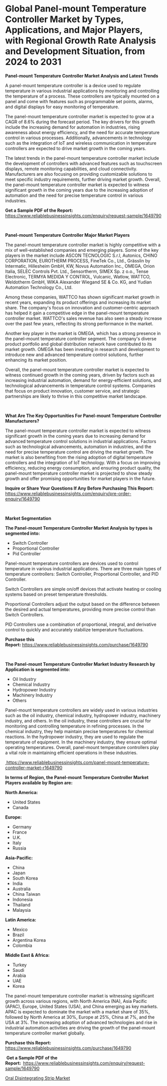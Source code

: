 <p><h1>Global Panel-mount Temperature Controller Market by Types, Applications, and Major Players, with Regional Growth Rate Analysis and Development Situation, from 2024 to 2031</h1></p><p><strong>Panel-mount Temperature Controller Market Analysis and Latest Trends</strong></p>
<p><p>A panel-mount temperature controller is a device used to regulate temperature in various industrial applications by monitoring and controlling the temperature of a process. These controllers are typically mounted on a panel and come with features such as programmable set points, alarms, and digital displays for easy monitoring of temperature.</p><p>The panel-mount temperature controller market is expected to grow at a CAGR of 8.6% during the forecast period. The key drivers for this growth include the increasing demand for automation in industries, rising awareness about energy efficiency, and the need for accurate temperature control in various processes. Additionally, advancements in technology such as the integration of IoT and wireless communication in temperature controllers are expected to drive market growth in the coming years.</p><p>The latest trends in the panel-mount temperature controller market include the development of controllers with advanced features such as touchscreen displays, remote monitoring capabilities, and cloud connectivity. Manufacturers are also focusing on providing customizable solutions to meet specific industry requirements, further driving market growth. Overall, the panel-mount temperature controller market is expected to witness significant growth in the coming years due to the increasing adoption of automation and the need for precise temperature control in various industries.</p></p>
<p><strong>Get a Sample PDF of the Report:&nbsp;</strong> <a href="https://www.reliablebusinessinsights.com/enquiry/request-sample/1649790">https://www.reliablebusinessinsights.com/enquiry/request-sample/1649790</a></p>
<p>&nbsp;</p>
<p><strong>Panel-mount Temperature Controller Major Market Players</strong></p>
<p><p>The panel-mount temperature controller market is highly competitive with a mix of well-established companies and emerging players. Some of the key players in the market include ASCON TECNOLOGIC S.r.l, Autonics, CHINO CORPORATION, EUROTHERM PROCESS, FineTek Co., Ltd., Grässlin by Intermatic, Hillesheim GmbH, KW, Novus Automation Inc., OMEGA, Orion Italia, SELEC Controls Pvt. Ltd., Sensortherm, SIMEX Sp. z o.o., Tense Electronic, TERMYA MEDIDA Y CONTROL, Vulcanic, Watlow, WATTCO, Weldotherm GmbH, WIKA Alexander Wiegand SE & Co. KG, and Yudian Automation Technology Co., Ltd.</p><p>Among these companies, WATTCO has shown significant market growth in recent years, expanding its product offerings and increasing its market share. The company's focus on innovation and customer-centric approach has helped it gain a competitive edge in the panel-mount temperature controller market. WATTCO's sales revenue has also seen a steady increase over the past few years, reflecting its strong performance in the market.</p><p>Another key player in the market is OMEGA, which has a strong presence in the panel-mount temperature controller segment. The company's diverse product portfolio and global distribution network have contributed to its market growth. OMEGA has been investing in research and development to introduce new and advanced temperature control solutions, further enhancing its market position.</p><p>Overall, the panel-mount temperature controller market is expected to witness continued growth in the coming years, driven by factors such as increasing industrial automation, demand for energy-efficient solutions, and technological advancements in temperature control systems. Companies that focus on product innovation, customer service, and strategic partnerships are likely to thrive in this competitive market landscape.</p></p>
<p>&nbsp;</p>
<p><strong>What Are The Key Opportunities For Panel-mount Temperature Controller Manufacturers?</strong></p>
<p><p>The panel-mount temperature controller market is expected to witness significant growth in the coming years due to increasing demand for advanced temperature control solutions in industrial applications. Factors such as technological advancements, automation in industries, and the need for precise temperature control are driving the market growth. The market is also benefiting from the rising adoption of digital temperature controllers and the integration of IoT technology. With a focus on improving efficiency, reducing energy consumption, and ensuring product quality, the panel-mount temperature controller market is projected to show steady growth and offer promising opportunities for market players in the future.</p></p>
<p><strong>Inquire or Share Your Questions If Any Before Purchasing This Report:</strong> <a href="https://www.reliablebusinessinsights.com/enquiry/pre-order-enquiry/1649790">https://www.reliablebusinessinsights.com/enquiry/pre-order-enquiry/1649790</a></p>
<p>&nbsp;</p>
<p><strong>Market Segmentation</strong></p>
<p><strong>The Panel-mount Temperature Controller Market Analysis by types is segmented into:</strong></p>
<p><ul><li>Switch Controller</li><li>Proportional Controller</li><li>Pid Controller</li></ul></p>
<p><p>Panel-mount temperature controllers are devices used to control temperature in various industrial applications. There are three main types of temperature controllers: Switch Controller, Proportional Controller, and PID Controller.</p><p>Switch Controllers are simple on/off devices that activate heating or cooling systems based on preset temperature thresholds.</p><p>Proportional Controllers adjust the output based on the difference between the desired and actual temperatures, providing more precise control than Switch Controllers.</p><p>PID Controllers use a combination of proportional, integral, and derivative control to quickly and accurately stabilize temperature fluctuations.</p></p>
<p><strong>Purchase this Report:&nbsp;</strong><a href="https://www.reliablebusinessinsights.com/purchase/1649790">https://www.reliablebusinessinsights.com/purchase/1649790</a></p>
<p>&nbsp;</p>
<p><strong>The Panel-mount Temperature Controller Market Industry Research by Application is segmented into:</strong></p>
<p><ul><li>Oil Industry</li><li>Chemical Industry</li><li>Hydropower Industry</li><li>Machinery Industry</li><li>Others</li></ul></p>
<p><p>Panel-mount temperature controllers are widely used in various industries such as the oil industry, chemical industry, hydropower industry, machinery industry, and others. In the oil industry, these controllers are crucial for monitoring and controlling temperature in refining processes. In the chemical industry, they help maintain precise temperatures for chemical reactions. In the hydropower industry, they are used to regulate the temperature of equipment. In the machinery industry, they ensure optimal operating temperatures. Overall, panel-mount temperature controllers play a vital role in maintaining efficient operations in these industries.</p></p>
<p><a href="https://www.reliablebusinessinsights.com/panel-mount-temperature-controller-market-r1649790">&nbsp;https://www.reliablebusinessinsights.com/panel-mount-temperature-controller-market-r1649790</a></p>
<p><strong>In terms of Region, the Panel-mount Temperature Controller Market Players available by Region are:</strong></p>
<p>
    <p> <strong> North America: </strong>
        <ul>
            <li>United States</li>
            <li>Canada</li>
        </ul>
        </p> 
    <p> <strong> Europe: </strong>
        <ul>
            <li>Germany</li>
            <li>France</li>
            <li>U.K.</li>
            <li>Italy</li>
            <li>Russia</li>
        </ul>
        </p> 
    <p> <strong> Asia-Pacific: </strong>
        <ul>
            <li>China</li>
            <li>Japan</li>
            <li>South Korea</li>
            <li>India</li>
            <li>Australia</li>
            <li>China Taiwan</li>
            <li>Indonesia</li>
            <li>Thailand</li>
            <li>Malaysia</li>
        </ul>
        </p> 
    <p> <strong> Latin America: </strong>
        <ul>
            <li>Mexico</li>
            <li>Brazil</li>
            <li>Argentina Korea</li>
            <li>Colombia</li>
        </ul>
        </p> 
    <p> <strong> Middle East & Africa: </strong>
        <ul>
            <li>Turkey</li>
            <li>Saudi</li>
            <li>Arabia</li>
            <li>UAE</li>
            <li>Korea</li>
        </ul>
    </p>
    </p>
<p><p>The panel-mount temperature controller market is witnessing significant growth across various regions, with North America (NA), Asia Pacific (APAC), Europe, United States (USA), and China emerging as key markets. APAC is expected to dominate the market with a market share of 35%, followed by North America at 30%, Europe at 25%, China at 7%, and the USA at 3%. The increasing adoption of advanced technologies and rise in industrial automation activities are driving the growth of the panel-mount temperature controller market globally.</p></p>
<p><strong>Purchase this Report: </strong><a href="https://www.reliablebusinessinsights.com/purchase/1649790">https://www.reliablebusinessinsights.com/purchase/1649790</a></p>
<p>&nbsp;<strong>Get a Sample PDF of the Report:&nbsp;&nbsp;</strong><a href="https://www.reliablebusinessinsights.com/enquiry/request-sample/1649790">https://www.reliablebusinessinsights.com/enquiry/request-sample/1649790</a></p>
<p><strong></strong></p>
<p><p><a href="https://github.com/velmabcooper52024/Market-Research-Report-List-1/blob/main/oral-disintegrating-strip-market.md">Oral Disintegrating Strip Market</a></p></p>